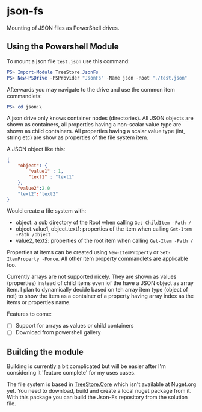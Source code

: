 # json-fs

Mounting of JSON files as PowerShell drives. 

## Using the Powershell Module

To mount a json file `test.json` use this command:

```powershell
PS> Import-Module TreeStore.JsonFs
PS> New-PSDrive -PSProvider "JsonFs" -Name json -Root "./test.json"
```

Afterwards you may navigate to the drive and use the common item commandlets:

```powershell
PS> cd json:\
```

A json drive only knows container nodes (directories). All JSON objects are shown as containers, all properties having a non-scalar value type are shown as child containers. All properties having a scalar value type (int, string etc) are show as properties of the file system item.

A JSON object like this:

```json
{
    "object": {
        "value1" : 1,
        "text1" : "text1"
    },
    "value2":2.0
    "text2":"text2"
}
```

Would create a file system with:

- object: a sub directory of the Root when calling `Get-ChildItem -Path /`
- object.value1, object.text1: properties of the item when calling `Get-Item -Path /object`
- value2, text2: properties of the root item when calling `Get-Item -Path /`

Properties at items can be created using `New-ItemProperty` or `Set-ItemProperty -Force`. 
All other item property commandlets are applicable too.

Currently arrays are not supported nicely. They are shown as values (properties) instead of child items even iof the have a JSON object as array item. I plan to dynamically decide based on teh array item type (object of not) to show the item as a container of a property having array index as the items or properties name.

Features to come:

- [ ] Support for arrays as values or child containers
- [ ] Download from powershell gallery

## Building the module

Building is currently a bit complicated but will be easier after I'm considering it 'feature complete' for my uses cases.

The file system is based in [TreeStore.Core](https://github.com/wgross/TreeStore.ProviderCore) which isn't available at Nuget.org yet.
You need to download, build and create a local nuget package from it. With this package you can build the Json-Fs repository from the solution file.
